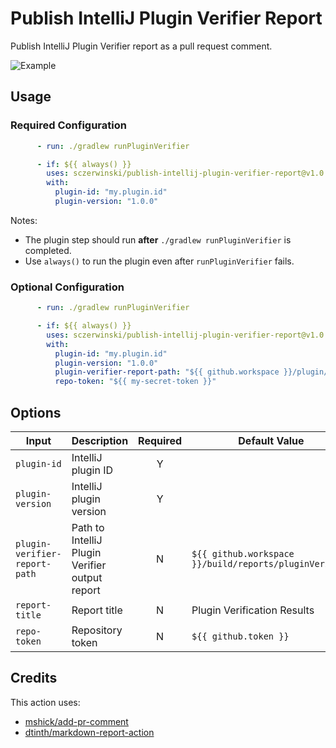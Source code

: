 # Publish IntelliJ Plugin Verifier Report

Publish IntelliJ Plugin Verifier report as a pull request comment.

![Example](https://raw.githubusercontent.com/sczerwinski/publish-intellij-plugin-verifier-report/main/publish-intellij-plugin-verifier-report-example.png)

## Usage

### Required Configuration

```yml
      - run: ./gradlew runPluginVerifier

      - if: ${{ always() }}
        uses: sczerwinski/publish-intellij-plugin-verifier-report@v1.0.0
        with:
          plugin-id: "my.plugin.id"
          plugin-version: "1.0.0"
```

Notes:

- The plugin step should run **after** `./gradlew runPluginVerifier` is completed.
- Use `always()` to run the plugin even after `runPluginVerifier` fails.

### Optional Configuration

```yml
      - run: ./gradlew runPluginVerifier

      - if: ${{ always() }}
        uses: sczerwinski/publish-intellij-plugin-verifier-report@v1.0.0
        with:
          plugin-id: "my.plugin.id"
          plugin-version: "1.0.0"
          plugin-verifier-report-path: "${{ github.workspace }}/plugin/build/reports/pluginVerifier"
          repo-token: "${{ my-secret-token }}"
```

## Options

| Input                         | Description                                    | Required | Default Value                                          |
|-------------------------------|------------------------------------------------|:--------:|--------------------------------------------------------|
| `plugin-id`                   | IntelliJ plugin ID                             |    Y     |                                                        |
| `plugin-version`              | IntelliJ plugin version                        |    Y     |                                                        |
| `plugin-verifier-report-path` | Path to IntelliJ Plugin Verifier output report |    N     | `${{ github.workspace }}/build/reports/pluginVerifier` |
| `report-title`                | Report title                                   |    N     | Plugin Verification Results                            |
| `repo-token`                  | Repository token                               |    N     | `${{ github.token }}`                                  |

## Credits

This action uses:
- [mshick/add-pr-comment](https://github.com/mshick/add-pr-comment)
- [dtinth/markdown-report-action](https://github.com/dtinth/markdown-report-action)
